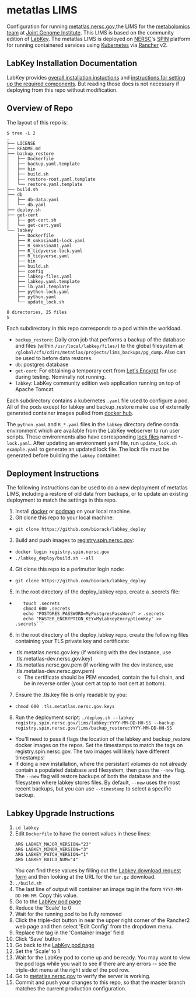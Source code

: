 # metatlas LIMS
Configuration for running [metatlas.nersc.gov](https://metatlas.nersc.gov/),the LIMS for the
[metabolomics team](https://jgi.doe.gov/our-science/science-programs/metabolomics-technology/)
at [Joint Genome Institute](https://www.jgi.doe.gov/). This LIMS is based on the community 
edition of [LabKey](https://www.labkey.org/). The metatlas LIMS is deployed on
[NERSC](http://www.nersc.gov/)'s [SPIN](https://www.nersc.gov/systems/spin/)
platform for running containered services using [Kubernetes](https://kubernetes.io/) via
[Rancher](https://rancher.com/products/rancher/) v2.

## LabKey Installation Documentation

LabKey provides [overall installation instuctions](https://www.labkey.org/Documentation/wiki-page.view?name=manualInstall) and [instructions for setting up the required components](https://www.labkey.org/Documentation/wiki-page.view?name=installComponents#folder). But reading those docs is not necessary if deploying from this repo without modification.

## Overview of Repo

The layout of this repo is:

```
$ tree -L 2
.
├── LICENSE
├── README.md
├── backup_restore
│   ├── Dockerfile
│   ├── backup.yaml.template
│   ├── bin
│   ├── build.sh
│   ├── restore-root.yaml.template
│   └── restore.yaml.template
├── build.sh
├── db
│   ├── db-data.yaml
│   └── db.yaml
├── deploy.sh
├── get-cert
│   ├── get-cert.sh
│   └── get-cert.yaml
└── labkey
    ├── Dockerfile
    ├── R_smkosina01-lock.yaml
    ├── R_smkosina01.yaml
    ├── R_tidyverse-lock.yaml
    ├── R_tidyverse.yaml
    ├── bin
    ├── build.sh
    ├── config
    ├── labkey-files.yaml
    ├── labkey.yaml.template
    ├── lb.yaml.template
    ├── python-lock.yaml
    ├── python.yaml
    └── update_lock.sh

8 directories, 25 files
$
```

Each subdirectory in this repo corresponds to a pod within the workload.
- `backup_restore`: Daily cron job that performs a backup of the database and
  files (within `/usr/local/labkey/files/`) to the global filesystem at
  `/global/cfs/cdirs/metatlas/projects/lims_backups/pg_dump`. Also can be
  used to before data restores.
- `db`: postgres database
- `get-cert`: For obtaining a temporary cert from
  [Let's Encyrpt](https://letsencrypt.org/) for use during testing.
  Nominally not running.
- `labkey`: LabKey community edition web application running on top of Apache
  Tomcat.

Each subdirectory contains a kubernetes `.yaml` file used to configure a pod.
All of the pods except for labkey and backup_restore make use of externally
generated container images pulled from [docker hub](https://www.dockerhub.com/). 

The `python.yaml` and `R_*.yaml` files in the `labkey` directory define conda
environment which are available from the LabKey webserver to run user scripts.
These environments also have corresponding
[lock files](https://github.com/conda/conda-lock) named `*-lock.yaml`. After
updating an environment yaml file, run `update_lock.sh example.yaml` to
generate an updated lock file. The lock file must be generated before building
the `labkey` container.

## Deployment Instructions

The following instructions can be used to do a new deployment of metatlas LIMS, including a restore of old data from backups, or to update an existing deployment to match the settings in this repo.

1. Install [docker](https://docs.docker.com/get-docker/) or [podman](https://podman.io/getting-started/installation) on your local machine.
2. Git clone this repo to your local machine:
  - `git clone https://github.com/biorack/labkey_deploy`
3. Build and push images to [registry.spin.nersc.gov](https://registry.spin.nersc.gov):
  - `docker login registry.spin.nersc.gov`
  - `./labkey_deploy/build.sh --all`
4. Git clone this repo to a perlmutter login node:
  - `git clone https://github.com/biorack/labkey_deploy`
5. In the root directory of the deploy_labkey repo, create a .secrets file:
  - ```cd labkey_deploy
       touch .secrets
       chmod 600 .secrets
       echo "POSTGRES_PASSWORD=MyPostgresPassWord" > .secrets
       echo "MASTER_ENCRYPTION_KEY=MyLabkeyEncryptionKey" >> .secrets```
6. In the root directory of the deploy_labkey repo, create the following files containing your TLS private key and certificate:
  - .tls.metatlas.nersc.gov.key  (if working with the dev instance, use .tls.metatlas-dev.nersc.gov.key)
  - .tls.metatlas.nersc.gov.pem  (if working with the dev instance, use .tls.metatlas-dev.nersc.gov.pem)
    - The certificate should be PEM encoded, contain the full chain, and be in reverse order (your cert at top to root cert at bottom).
7. Ensure the .tls.key file is only readable by you:
  - `chmod 600 .tls.metatlas.nersc.gov.keys`
8. Run the deployment script: `./deploy.sh --labkey registry.spin.nersc.gov/lims/labkey:YYYY-MM-DD-HH-SS --backup registry.spin.nersc.gov/lims/backup_restore:YYYY-MM-DD-HH-SS`
  - You'll need to pass it flags the location of the labkey and backup_restore docker images on the repos. Set the timestamps to match the tags on registry.spin.nersc.gov. The two images will likely have different timestamps!
  - If doing a new installation, where the persistant volumes do not already contain a populated database and filesystem, then pass the `--new` flag. The `--new` flag will restore backups of both the database and the filesystem where labkey stores files. By default, `--new` uses the most recent backups, but you can use `--timestamp` to select a specific backup. 

## Labkey Upgrade Instructions

1. `cd labkey`
1. Edit `Dockerfile` to have the correct values in these lines:
   ```
   ARG LABKEY_MAJOR_VERSION="23"
   ARG LABKEY_MINOR_VERSION="3"
   ARG LABKEY_PATCH_VERSION="1"
   ARG LABKEY_BUILD_NUM="4"
   ```
   You can find these values by filling out the [Labkey download
   request form](https://www.labkey.com/download-community-edition/)
   and then looking at the URL for the `tar.gz` download.
1. `./build.sh`
1. The last line of output will container an image tag in the form
   `YYYY-MM-DD-HH-MM`. Copy this value.
1. Go to the [LabKey pod page](
   https://rancher2.spin.nersc.gov/dashboard/c/c-tmq7p/explorer/apps.deployment/lims/labkey#pods)
1. Reduce the 'Scale' to 0
1. Wait for the running pod to be fully removed
1. Click the triple-dot button in near the upper right corner of the Rancher2
   web page and then select 'Edit Config' from the dropdown menu.
1. Replace the tag in the 'Container image' field
1. Click 'Save' button
1. Go back to the [LabKey pod page](
   https://rancher2.spin.nersc.gov/dashboard/c/c-tmq7p/explorer/apps.deployment/lims/labkey#pods)
1. Set the 'Scale' to 1
1. Wait for the LabKey pod to come up and be ready. You may want to view the
   pod logs while you wait to see if there are any errors -- see the
   triple-dot menu at the right side of the pod row.
1. Go to [metatlas.nersc.gov](https://metatlas.nersc.gov/) to verify the server is working.
1. Commit and push your changes to this repo, so that the master branch matches
   the current production configuration.
